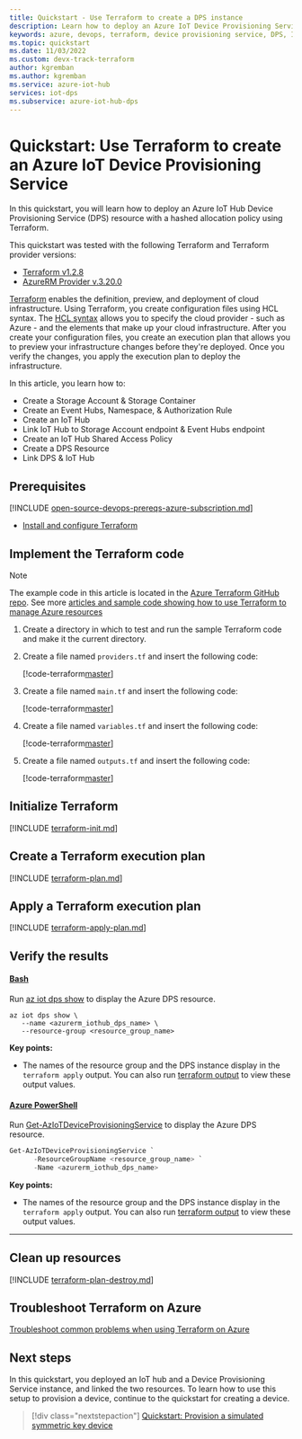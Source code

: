 ```yaml
---
title: Quickstart - Use Terraform to create a DPS instance
description: Learn how to deploy an Azure IoT Device Provisioning Service (DPS) resource with Terraform in this quickstart.
keywords: azure, devops, terraform, device provisioning service, DPS, IoT, IoT Hub DPS
ms.topic: quickstart
ms.date: 11/03/2022
ms.custom: devx-track-terraform
author: kgremban
ms.author: kgremban
ms.service: azure-iot-hub
services: iot-dps
ms.subservice: azure-iot-hub-dps
---
```


# Quickstart: Use Terraform to create an Azure IoT Device Provisioning Service

In this quickstart, you will learn how to deploy an Azure IoT Hub Device Provisioning Service (DPS) resource with a hashed allocation policy using Terraform.

This quickstart was tested with the following Terraform and Terraform provider versions:

- [Terraform v1.2.8](https://releases.hashicorp.com/terraform/)
- [AzureRM Provider v.3.20.0](https://registry.terraform.io/providers/hashicorp/azurerm/latest/docs)

[Terraform](https://www.terraform.io/) enables the definition, preview, and deployment of cloud infrastructure. Using Terraform, you create configuration files using HCL syntax. The [HCL syntax](https://www.terraform.io/language/syntax/configuration) allows you to specify the cloud provider - such as Azure - and the elements that make up your cloud infrastructure. After you create your configuration files, you create an execution plan that allows you to preview your infrastructure changes before they're deployed. Once you verify the changes, you apply the execution plan to deploy the infrastructure.

In this article, you learn how to:

- Create a Storage Account & Storage Container
- Create an Event Hubs, Namespace, & Authorization Rule
- Create an IoT Hub
- Link IoT Hub to Storage Account endpoint & Event Hubs endpoint
- Create an IoT Hub Shared Access Policy
- Create a DPS Resource
- Link DPS & IoT Hub

## Prerequisites

[!INCLUDE [open-source-devops-prereqs-azure-subscription.md](~/azure-dev-docs-pr/articles/includes/open-source-devops-prereqs-azure-subscription.md)]

- [Install and configure Terraform](/azure/developer/terraform/quickstart-configure)

## Implement the Terraform code

> [!NOTE]
> The example code in this article is located in the [Azure Terraform GitHub repo](https://github.com/Azure/terraform/tree/master/). See more [articles and sample code showing how to use Terraform to manage Azure resources](/azure/developer/terraform/)

1. Create a directory in which to test and run the sample Terraform code and make it the current directory.

1. Create a file named `providers.tf` and insert the following code:

   [!code-terraform[master](~/terraform_samples/quickstart/201-iot-hub-with-device-provisioning-service/providers.tf)]

1. Create a file named `main.tf` and insert the following code:

   [!code-terraform[master](~/terraform_samples/quickstart/201-iot-hub-with-device-provisioning-service/main.tf)]

1. Create a file named `variables.tf` and insert the following code:

   [!code-terraform[master](~/terraform_samples/quickstart/201-iot-hub-with-device-provisioning-service/variables.tf)]

1. Create a file named `outputs.tf` and insert the following code:

   [!code-terraform[master](~/terraform_samples/quickstart/201-iot-hub-with-device-provisioning-service/outputs.tf)]

## Initialize Terraform

[!INCLUDE [terraform-init.md](~/azure-dev-docs-pr/articles/terraform/includes/terraform-init.md)]

## Create a Terraform execution plan

[!INCLUDE [terraform-plan.md](~/azure-dev-docs-pr/articles/terraform/includes/terraform-plan.md)]

## Apply a Terraform execution plan

[!INCLUDE [terraform-apply-plan.md](~/azure-dev-docs-pr/articles/terraform/includes/terraform-apply-plan.md)]

## Verify the results

#### [Bash](#tab/bash)

Run [az iot dps show](/cli/azure/iot/dps#az-iot-dps-show) to display the Azure DPS resource.

```azurecli
az iot dps show \
   --name <azurerm_iothub_dps_name> \
   --resource-group <resource_group_name>
```

**Key points:**

- The names of the resource group and the DPS instance display in the `terraform apply` output. You can also run [terraform output](https://www.terraform.io/cli/commands/output) to view these output values.

#### [Azure PowerShell](#tab/azure-powershell)

Run [Get-AzIoTDeviceProvisioningService](/powershell/module/az.deviceprovisioningservices/get-aziotdeviceprovisioningservice) to display the Azure DPS resource.

```powershell
Get-AzIoTDeviceProvisioningService `
      -ResourceGroupName <resource_group_name> `
      -Name <azurerm_iothub_dps_name>
```

**Key points:**

- The names of the resource group and the DPS instance display in the `terraform apply` output. You can also run [terraform output](https://www.terraform.io/cli/commands/output) to view these output values.

---

## Clean up resources

[!INCLUDE [terraform-plan-destroy.md](~/azure-dev-docs-pr/articles/terraform/includes/terraform-plan-destroy.md)]

## Troubleshoot Terraform on Azure

[Troubleshoot common problems when using Terraform on Azure](/azure/developer/terraform/troubleshoot)

## Next steps

In this quickstart, you deployed an IoT hub and a Device Provisioning Service instance, and linked the two resources. To learn how to use this setup to provision a device, continue to the quickstart for creating a device.

> [!div class="nextstepaction"]
> [Quickstart: Provision a simulated symmetric key device](./quick-create-simulated-device-symm-key.md)
